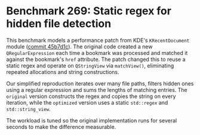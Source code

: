 # Benchmark 269: Static regex for hidden file detection

This benchmark models a performance patch from KDE's `KRecentDocument` module
([commit 45b7d1c](https://invent.kde.org/frameworks/kio/-/commit/45b7d1cdb08b0de5784a804e9e10d6fded24d49c)).
The original code created a new `QRegularExpression` each time a bookmark was
processed and matched it against the bookmark's `href` attribute. The patch
changed this to reuse a static regex and operate on `QStringView` via
`matchView()`, eliminating repeated allocations and string constructions.

Our simplified reproduction iterates over many file paths, filters hidden ones
using a regular expression and sums the lengths of matching entries. The
`original` version constructs the regex and copies the string on every
iteration, while the `optimized` version uses a static `std::regex` and
`std::string_view`.

The workload is tuned so the original implementation runs for several seconds to
make the difference measurable.

